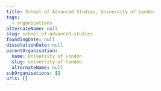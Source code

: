 ```yaml
---
title: School of Advanced Studies, University of London
tags:
  - organisations
alternateName: null
slug: school-of-advanced-studies
foundingDate: null
dissolutionDate: null
parentOrganisation:
  name: University of London
  slug: university-of-london
  alternateName: null
subOrganisations: []
urls: []
---
```

